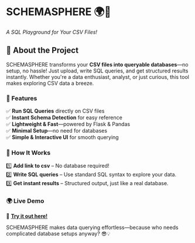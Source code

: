 # SCHEMASPHERE 🌍💾  
*A SQL Playground for Your CSV Files!*  

## 🚀 About the Project  
SCHEMASPHERE transforms your **CSV files into queryable databases**—no setup, no hassle! Just upload, write SQL queries, and get structured results instantly. Whether you're a data enthusiast, analyst, or just curious, this tool makes exploring CSV data a breeze.  

### 🌟 Features  
✅ **Run SQL Queries** directly on CSV files  
✅ **Instant Schema Detection** for easy reference  
✅ **Lightweight & Fast**—powered by Flask & Pandas  
✅ **Minimal Setup**—no need for databases  
✅ **Simple & Interactive UI** for smooth querying  

### 🎨 How It Works  
1️⃣ **Add link to csv** – No database required!  
2️⃣ **Write SQL queries** – Use standard SQL syntax to explore your data.  
3️⃣ **Get instant results** – Structured output, just like a real database.  

### 🌍 Live Demo  
🔗 **[Try it out here!](https://your-live-demo-link.com)**   

SCHEMASPHERE makes data querying effortless—because who needs complicated database setups anyway? 😎💡

